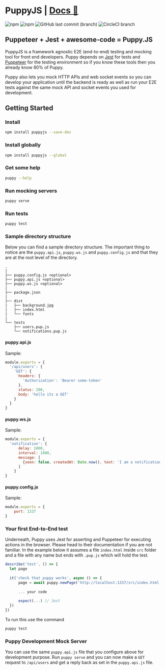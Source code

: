 # PuppyJS | [Docs :notebook:](https://www.puppyjs.com)

![npm](https://img.shields.io/npm/l/puppyjs.svg?style=flat-square)
![npm](https://img.shields.io/npm/v/puppyjs.svg?style=flat-square)
![GitHub last commit (branch)](https://img.shields.io/github/last-commit/michaelthe/puppyjs/master.svg?style=flat-square)
![CircleCI branch](https://img.shields.io/circleci/project/github/michaelthe/puppyjs/master.svg?style=flat-square)

## Puppeteer + Jest + awesome-code = Puppy.JS

PuppyJS is a framework agnostic E2E (end-to-end) testing and mocking tool for front end developers.
Puppy depends on [Jest](http://jestjs.io/) for tests and [Puppeteer](https://github.com/GoogleChrome/puppeteer) 
for the testing environment so if you know these tools then you already know 80% of Puppy.

Puppy also lets you mock HTTP APIs and web socket events so you can 
develop your application until the backend is ready as well as
run your E2E tests against the same mock API and socket events you used for development.  

## Getting Started

### Install  
```bash
npm install puppyjs --save-dev
```

### Install globally
```bash
npm install puppyjs --global
```

### Get some help
```bash
puppy --help
```

### Run mocking servers
```bash
puppy serve
```

### Run tests
```bash
puppy test
```

### Sample directory structure

Below you can find a sample directory structure. The important thing to notice are the `puppy.api.js`, `puppy.ws.js` and `puppy.config.js` and that they are at the root level of the directory.

```
.
|
├── puppy.config.js <optional>
├── puppy.api.js <optional>
├── puppy.ws.js <optional>
|
├── package.json
|
├── dist
|   ├── background.jpg
|   ├── index.html
|   └── fonts
|
└── tests
    ├── users.pup.js
    └── notifications.pup.js
```

#### puppy.api.js

Sample:

```javascript
module.exports = {
  '/api/users': {
    'GET': {
      headers: {
        'Authorization': 'Bearer some-token'
      },
      status: 200,
      body: 'hello its a GET'
    }
  }
}
```

#### puppy.ws.js

Sample:

```javascript
module.exports = {
  'notification': {
      delay: 1000,
      interval: 1000,
      message: [
        {seen: false, createdAt: Date.now(), text: 'I am a notification'}
      ]
    }
}
```

#### puppy.config.js

Sample:

```javascript
module.exports = {
    port: 1337
}
```

### Your first End-to-End test

Underneath, Puppy uses Jest for asserting and Puppeteer for executing actions in the browser. Please head to their documentation if you are not familiar.
In the example below it assumes a file `index.html` inside `src` folder and a file with any name but ends with `.pup.js` which will hold the test.

```javascript
describe('test', () => {
  let page
  
  it('check that puppy works', async () => {
      page = await puppy.newPage('http://localhost:1337/src/index.html') // page instance is a puppeteer page instance
      
      ... your code
      
      expect(...) // Jest
  })
})
``` 

To run this use the command

```javascript
puppy test
```

### Puppy Development Mock Server

You can use the same `puppy.api.js` file that you configure above for development purpose. Run `puppy serve` and you can now make a `GET` request to `/api/users` and get a reply back as set in the `puppy.api.js` file. 
